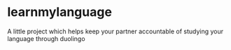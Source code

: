 # learnmylanguage
A little project which helps keep your partner accountable of studying your language through duolingo
